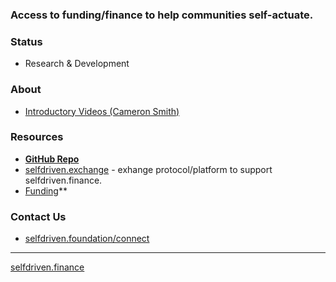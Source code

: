 ### Access to funding/finance to help communities self-actuate.

### Status
- Research & Development

### About
- [Introductory Videos (Cameron Smith)](https://youtube.com/@cameronsmith7708?si=sOGvzz_iLdhjMTJ5)

### Resources
- **[GitHub Repo](https://github.com/selfdriven-foundation/selfdriven-finance)**
- [selfdriven.exchange](https://selfdriven.exchange) - exhange protocol/platform to support selfdriven.finance.
- [Funding](https://github.com/selfdriven-foundation/selfdriven-finance//tree/main/funding)**


### Contact Us
- [selfdriven.foundation/connect](https://selfdriven.foundation/connect)

----
[selfdriven.finance](https://selfdriven.finance)